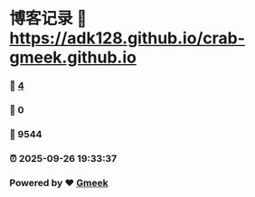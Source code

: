 # 博客记录 :link: https://adk128.github.io/crab-gmeek.github.io 
### :page_facing_up: [4](https://adk128.github.io/crab-gmeek.github.io/tag.html) 
### :speech_balloon: 0 
### :hibiscus: 9544 
### :alarm_clock: 2025-09-26 19:33:37 
### Powered by :heart: [Gmeek](https://github.com/Meekdai/Gmeek)
